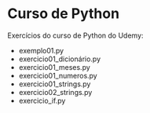 # Curso de Python
Exercícios do curso de Python do Udemy:

- exemplo01.py
- exercicio01_dicionário.py
- exercicio01_meses.py
- exercicio01_numeros.py
- exercicio01_strings.py
- exercicio02_strings.py
- exercicio_if.py
